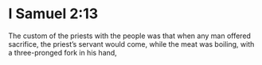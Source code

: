 # I Samuel 2:13

The custom of the priests with the people was that when any man offered sacrifice, the priest’s servant would come, while the meat was boiling, with a three-pronged fork in his hand,
